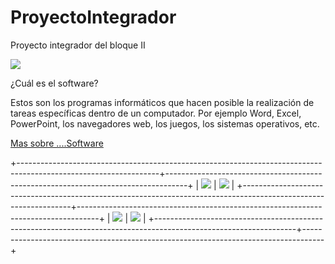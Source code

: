 # ProyectoIntegrador
Proyecto integrador del bloque II

![](https://images.cooltext.com/5136247.png)



¿Cuál es el software?

Estos son los programas informáticos que hacen posible la realización de tareas específicas dentro de un computador. Por ejemplo Word, Excel, PowerPoint, los navegadores web, los juegos, los sistemas operativos, etc.









[Mas sobre ....Software](https://youtu.be/pegiw2iVUY8)

+-----------------------------------------------------------------------------------------------------------------+-----------------------------------------------------------------------------------+
| ![](https://cdn.shopify.com/s/files/1/0899/2262/files/1803_medium.png?5974707897951050506)                      | ![](https://image.freepik.com/iconos-gratis/logo-linux_318-42235.jpg)             |
+-----------------------------------------------------------------------------------------------------------------+-----------------------------------------------------------------------------------+
| ![](https://encrypted-tbn0.gstatic.com/images?q=tbn:ANd9GcTXmoCvClUchlkGoBbzfCGwv33LVwYJSGlqDifhck52NdNSVzA7AA) | ![](https://androidzone.org/wp-content/uploads/2012/11/logo-android2-720x540.jpg) |
+-----------------------------------------------------------------------------------------------------------------+-----------------------------------------------------------------------------------+

